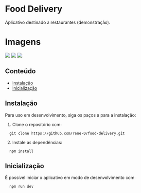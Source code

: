 # Food Delivery

Aplicativo destinado a restaurantes (demonstração).

# Imagens

<img src="https://cdn.discordapp.com/attachments/323475449651003393/1155929153347002508/Screenshot_1.png">
<img src="https://cdn.discordapp.com/attachments/323475449651003393/1155929153644802058/Screenshot_2.png">
<img src="https://cdn.discordapp.com/attachments/323475449651003393/1155929153011462204/Screenshot_3.png">

## Conteúdo

- [Instalação](#Instalação)
- [Inicialização](#Inicialização)

## Instalação

Para uso em desenvolvimento, siga os paços a para a instalação:

1. Clone o repositório com:

```
  git clone https://github.com/rene-0/food-delivery.git
```

2. Instale as dependências:

```
  npm install
```

## Inicialização

É possível iniciar o aplicativo em modo de desenvolvimento com:

```
  npm run dev
```
